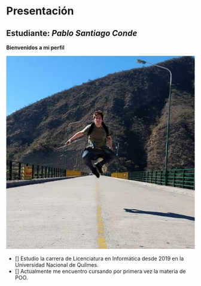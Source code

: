 # Presentación

## Estudiante: _Pablo Santiago Conde_

**Bienvenidos a mi perfil**

![Menu_202](https://github.com/obj1unq/2022-s1-presentacion-PabloSantiagoConde/blob/master/66170259_2578065202206410_2234622512891691008_n.jpg "Salta 2019")

- [] Estudio la carrera de Licenciatura en Informática desde 2019 en la Universidad Nacional de Quilmes. 
- [] Actualmente me encuentro cursando por primera vez la materia de POO.



